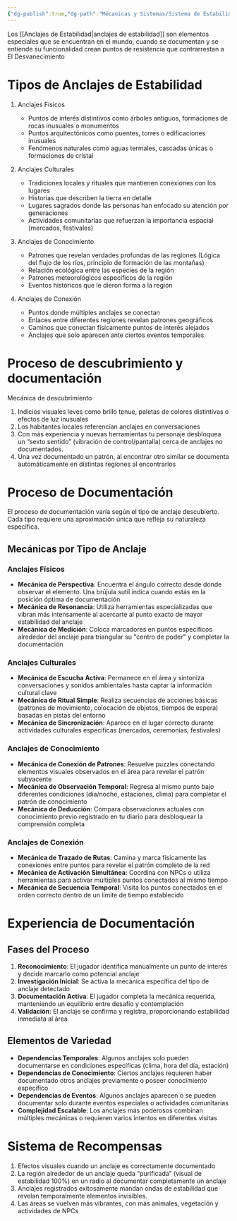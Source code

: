 ```yaml
---
{"dg-publish":true,"dg-path":"Mécanicas y Sistemas/Sistema de Estabilidad y Anclajes.md","permalink":"/mecanicas-y-sistemas/sistema-de-estabilidad-y-anclajes/","dgPassFrontmatter":true}
---
```



Los [[Anclajes de Estabilidad\|anclajes de estabilidad]] son elementos especiales que se encuentran en el mundo, cuando se documentan y se entiende su funcionalidad crean puntos de resistencia que contrarrestan a El Desvanecimiento

# Tipos de Anclajes de Estabilidad

1. Anclajes Físicos

	- Puntos de interés distintivos como árboles antiguos, formaciones de rocas inusuales o monumentos
	- Puntos arquitectónicos como puentes, torres o edificaciones inusuales
	- Fenómenos naturales como aguas termales, cascadas únicas o formaciones de cristal

2. Anclajes Culturales

	- Tradiciones locales y rituales que mantienen conexiones con los lugares
	- Historias que describen la tierra en detalle
	- Lugares sagrados donde las personas han enfocado su atención por generaciones
	- Actividades comunitarias que refuerzan la importancia espacial (mercados, festivales)

3. Anclajes de Conocimiento

	- Patrones que revelan verdades profundas de las regiones (Lógica del flujo de los ríos, principio de formación de las montañas)
	- Relación ecológica entre las especies de la región
	- Patrones meteorológicos específicos de la región
	- Eventos históricos que le dieron forma a la región

4. Anclajes de Conexión

	- Puntos donde múltiples anclajes se conectan
	- Enlaces entre diferentes regiones revelan patrones geográficos
	- Caminos que conectan físicamente puntos de interés alejados
	- Anclajes que solo aparecen ante ciertos eventos temporales


# Proceso de descubrimiento y documentación

Mecánica de descubrimiento

1. Indicios visuales leves como brillo tenue, paletas de colores distintivas o efectos de luz inusuales
2. Los habitantes locales referencian anclajes en conversaciones
3. Con más experiencia y nuevas herramientas tu personaje desbloquea un “sexto sentido” (vibración de control/pantalla) cerca de anclajes no documentados.
4. Una vez documentado un patrón, al encontrar otro similar se documenta automáticamente en distintas regiones al encontrarlos

# Proceso de Documentación

El proceso de documentación varía según el tipo de anclaje descubierto. Cada tipo requiere una aproximación única que refleja su naturaleza específica.

## Mecánicas por Tipo de Anclaje

### Anclajes Físicos
- **Mecánica de Perspectiva**: Encuentra el ángulo correcto desde donde observar el elemento. Una brújula sutil indica cuando estás en la posición óptima de documentación
- **Mecánica de Resonancia**: Utiliza herramientas especializadas que vibran más intensamente al acercarte al punto exacto de mayor estabilidad del anclaje
- **Mecánica de Medición**: Coloca marcadores en puntos específicos alrededor del anclaje para triangular su "centro de poder" y completar la documentación

### Anclajes Culturales
- **Mecánica de Escucha Activa**: Permanece en el área y sintoniza conversaciones y sonidos ambientales hasta captar la información cultural clave
- **Mecánica de Ritual Simple**: Realiza secuencias de acciones básicas (patrones de movimiento, colocación de objetos, tiempos de espera) basadas en pistas del entorno
- **Mecánica de Sincronización**: Aparece en el lugar correcto durante actividades culturales específicas (mercados, ceremonias, festivales)

### Anclajes de Conocimiento
- **Mecánica de Conexión de Patrones**: Resuelve puzzles conectando elementos visuales observados en el área para revelar el patrón subyacente
- **Mecánica de Observación Temporal**: Regresa al mismo punto bajo diferentes condiciones (día/noche, estaciones, clima) para completar el patrón de conocimiento
- **Mecánica de Deducción**: Compara observaciones actuales con conocimiento previo registrado en tu diario para desbloquear la comprensión completa

### Anclajes de Conexión
- **Mecánica de Trazado de Rutas**: Camina y marca físicamente las conexiones entre puntos para revelar el patrón completo de la red
- **Mecánica de Activación Simultánea**: Coordina con NPCs o utiliza herramientas para activar múltiples puntos conectados al mismo tiempo
- **Mecánica de Secuencia Temporal**: Visita los puntos conectados en el orden correcto dentro de un límite de tiempo establecido

# Experiencia de Documentación

## Fases del Proceso

1. **Reconocimiento**: El jugador identifica manualmente un punto de interés y decide marcarlo como potencial anclaje
2. **Investigación Inicial**: Se activa la mecánica específica del tipo de anclaje detectado
3. **Documentación Activa**: El jugador completa la mecánica requerida, manteniendo un equilibrio entre desafío y contemplación
4. **Validación**: El anclaje se confirma y registra, proporcionando estabilidad inmediata al área

## Elementos de Variedad

- **Dependencias Temporales**: Algunos anclajes solo pueden documentarse en condiciones específicas (clima, hora del día, estación)
- **Dependencias de Conocimiento**: Ciertos anclajes requieren haber documentado otros anclajes previamente o poseer conocimiento específico
- **Dependencias de Eventos**: Algunos anclajes aparecen o se pueden documentar solo durante eventos especiales o actividades comunitarias
- **Complejidad Escalable**: Los anclajes más poderosos combinan múltiples mecánicas o requieren varios intentos en diferentes visitas


# Sistema de Recompensas

1. Efectos visuales cuando un anclaje es correctamente documentado
2. La región alrededor de un anclaje queda “purificada” (visual de estabilidad 100%) en un radio al documentar completamente un anclaje
3. Anclajes registrados exitosamente mandan ondas de estabilidad que revelan temporalmente elementos invisibles.
4. Las áreas se vuelven más vibrantes, con más animales, vegetación y actividades de NPCs